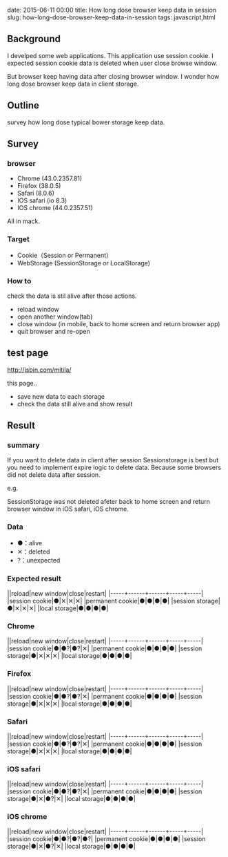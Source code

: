 date: 2015-06-11 00:00
title: How long dose browser keep data in session
slug: how-long-dose-browser-keep-data-in-session
tags: javascript,html

## Background

I develped some web applications. This application use session cookie.
I expected session cookie data is deleted when user close browse window.

But browser keep having data after closing browser window.
I wonder how long dose browser keep data in client storage.

## Outline

survey how long dose typical bower storage keep data.

## Survey

### browser

* Chrome (43.0.2357.81)
* Firefox (38.0.5)
* Safari (8.0.6)
* IOS safari (io 8.3)
* IOS chrome (44.0.2357.51)

All in mack.

### Target

* Cookie（Session or Permanent）
* WebStorage (SessionStorage or LocalStorage)

### How to

check the data is stil alive after those actions.

* reload window
* open another window(tab)
* close window (in mobile, back to home screen and return browser app)
* quit browser and re-open


## test page

http://jsbin.com/mitila/

this page..

* save new data to each storage
* check the data still alive and show result

## Result

### summary


If you want to delete data in client after session Sessionstorage is best but you need to implement expire logic to delete data.
Because some browsers did not delete data after session.

e.g.

SessionStorage was not deleted afeter back to home screen and return browser window in iOS safari, iOS chrome.

### Data

* ●：alive
* ✕：deleted
* ?：unexpected

### Expected result

||reload|new window|close|restart|
|-----+------+------+-----+-----|
|session cookie|●|✕|✕|✕|
|permanent cookie|●|●|●|●|
|session storage|●|✕|✕|✕|
|local storage|●|●|●|●|

### Chrome

||reload|new window|close|restart|
|-----+------+------+-----+-----|
|session cookie|●|●?|●?|✕|
|permanent cookie|●|●|●|●|
|session storage|●|✕|✕|✕|
|local storage|●|●|●|●|

### Firefox

||reload|new window|close|restart|
|-----+------+------+-----+-----|
|session cookie|●|●?|●?|✕|
|permanent cookie|●|●|●|●|
|session storage|●|✕|✕|✕|
|local storage|●|●|●|●|

### Safari

||reload|new window|close|restart|
|-----+------+------+-----+-----|
|session cookie|●|●?|●?|✕|
|permanent cookie|●|●|●|●|
|session storage|●|✕|✕|✕|
|local storage|●|●|●|●|

### iOS safari

||reload|new window|close|restart|
|-----+------+------+-----+-----|
|session cookie|●|●?|●?|✕|
|permanent cookie|●|●|●|●|
|session storage|●|✕|●?|✕|
|local storage|●|●|●|●|

### iOS chrome

||reload|new window|close|restart|
|-----+------+------+-----+-----|
|session cookie|●|●?|●?|●?|
|permanent cookie|●|●|●|●|
|session storage|●|✕|●?|✕|
|local storage|●|●|●|●|
